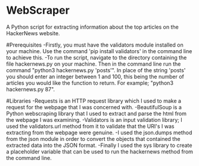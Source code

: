 # WebScraper
A Python script for extracting information about the top articles on the HackerNews website.

#Prerequisites
-Firstly, you must have the validators module installed on your machine. Use the command 'pip install validators' in the command line to achieve this.
-To run the script, navigate to the directory containing the file hackernews.py on your machine. Then in the command line run the command "python3 hackernews.py 'posts'". In place of the string 'posts' you should enter an integer between 1 and 100, this being the number of articles you would like the function to return. For example; "python3 hackernews.py 87".

#Libraries
-Requests is an HTTP request library which I used to make a request for the webpage that I was concerned with.
-BeautifulSoup is a Python webscraping library that I used to extract and parse the html from the webpage I was examining.
-Validators is an input validation library; I used the validators.url method from it to validate that the URI's I was extracting from the webpage were genuine.
-I used the json.dumps method from the json module in order to convert the objects that contained the extracted data into the JSON format.
-Finally I used the sys library to create a placeholder variable that can be used to run the hackernews method from the command line.
